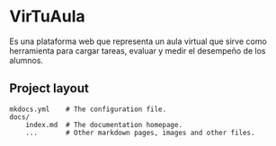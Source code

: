 # VirTuAula

Es una plataforma web que representa un aula virtual que sirve como herramienta para cargar tareas, evaluar y medir el desempeño de los alumnos.


## Project layout

    mkdocs.yml    # The configuration file.
    docs/
        index.md  # The documentation homepage.
        ...       # Other markdown pages, images and other files.
